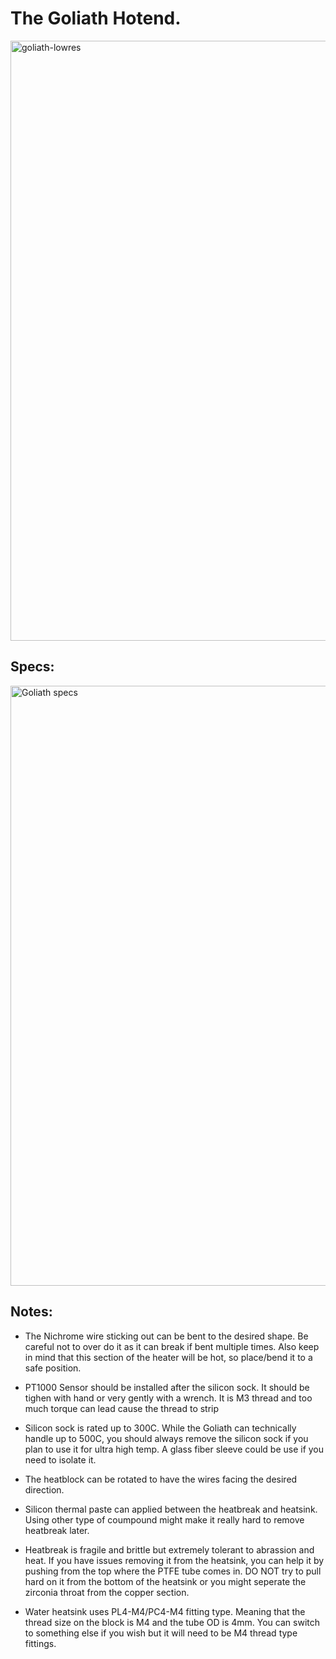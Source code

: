 # The Goliath Hotend. 
<img width="960" alt="goliath-lowres" src="https://user-images.githubusercontent.com/37383368/195914202-b6b73376-22ab-4478-b0bf-7f49b8e3ae7c.png">


## Specs:
<img width="960" alt="Goliath specs" src="https://user-images.githubusercontent.com/37383368/195914352-acbf3fbb-0363-40e2-94bd-2938d76021d7.png">

## Notes:

- The Nichrome wire sticking out can be bent to the desired shape. Be careful not to over do it as it can break if bent multiple times. Also keep in mind that this section of the heater will be hot, so place/bend it to a safe position.

- PT1000 Sensor should be installed after the silicon sock. It should be tighen with hand or very gently with a wrench. It is M3 thread and too much torque can lead cause the thread to strip

- Silicon sock is rated up to 300C. While the Goliath can technically handle up to 500C, you should always remove the silicon sock if you plan to use it for ultra high temp. A glass fiber sleeve could be use if you need to isolate it. 

- The heatblock can be rotated to have the wires facing the desired direction. 

- Silicon thermal paste can applied between the heatbreak and heatsink. Using other type of coumpound might make it really hard to remove heatbreak later.

- Heatbreak is fragile and brittle but extremely tolerant to abrassion and heat. If you have issues removing it from the heatsink, you can help it by pushing from the top where the PTFE tube comes in. DO NOT try to pull hard on it from the bottom of the heatsink or you might seperate the zirconia throat from the copper section.

- Water heatsink uses PL4-M4/PC4-M4 fitting type. Meaning that the thread size on the block is M4 and the tube OD is 4mm. You can switch to something else if you wish but it will need to be M4 thread type fittings. 
